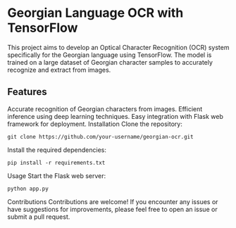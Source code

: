 # Georgian Language OCR with TensorFlow

This project aims to develop an Optical Character Recognition (OCR) system specifically for the Georgian language using TensorFlow. The model is trained on a large dataset of Georgian character samples to accurately recognize and extract from images.

## Features
Accurate recognition of Georgian characters from images.
Efficient inference using deep learning techniques.
Easy integration with Flask web framework for deployment.
Installation
Clone the repository:

```
git clone https://github.com/your-username/georgian-ocr.git
```
Install the required dependencies:

```
pip install -r requirements.txt
```

Usage
Start the Flask web server:
```
python app.py
```
Contributions
Contributions are welcome! If you encounter any issues or have suggestions for improvements, please feel free to open an issue or submit a pull request.
